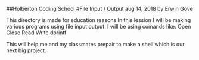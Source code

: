 ##Holberton Coding School
#File Input / Output
aug 14, 2018
by Erwin Gove

This directory is made for education reasons
In this lession I will be making various programs
using file input output. I will be using comands like:
Open
Close
Read
Write
dprintf

This will help me and my classmates prepair to
make a shell which is our next big project.